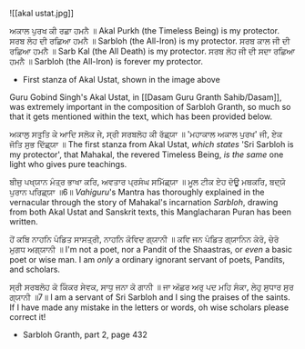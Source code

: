 ![[akal ustat.jpg]]

ਅਕਾਲ ਪੁਰਖ ਕੀ ਰਛਾ ਹਮਨੈ ॥ Akal Purkh (the Timeless Being) is my protector.
ਸਰਬ ਲੋਹ ਦੀ ਰਛਿਆ ਹਮਨੈ ॥ Sarbloh (the All-Iron) is my protector.
ਸਰਬ ਕਾਲ ਜੀ ਦੀ ਰਛਿਆ ਹਮਨੈ ॥ Sarb Kal (the All Death) is my protector.
ਸਰਬ ਲੋਹ ਜੀ ਦੀ ਸਦਾ ਰਛਿਆ ਹਮਨੈ ॥ Sarbloh (the All-Iron) is forever my protector.

- First stanza of Akal Ustat, shown in the image above

Guru Gobind Singh's Akal Ustat, in [[Dasam Guru Granth Sahib/Dasam]], was extremely important in the composition of Sarbloh Granth, so much so that it gets mentioned within the text, which has been provided below.


ਅਕਾਲੁ ਸਤੁਤਿ ਕੇ ਆਦਿ ਸਲੋਕ ਜੇ, ਸ੍ਰੀ ਸਰਬਲੋਹ ਕੀ ਰੱਛ੍ਯਾ ॥ 'ਮਹਾਕਾਲ ਅਕਾਲ ਪੁਰਖ' ਜੀ, ਏਕ ਜੋਤਿ ਸੁਭ ਦਿੱਛ੍ਯਾ ॥
The first stanza from Akal Ustat, *which states* 'Sri Sarbloh is my protector', that Mahakal, the revered Timeless Being, *is the same* one light who gives pure teachings.

ਬੀਜੁ ਪਖ੍ਯਾਨ ਮੰਤ੍ਰ ਭਾਖਾ ਕਰਿ, ਅਵਤਾਰ ਪ੍ਰਸੰਘ ਸਮਿੱਛ੍ਯਾ ॥ ਮੂਲ ਟੀਕ ਏਹ ਦੋਊ ਮਥਕਰਿ, ਬਦ੍ਯੋ ਪੁਰਾਨ ਪਰਿਛ੍ਯਾ ॥6॥
*Vahiguru*'s Mantra has thoroughly explained in the vernacular through the story of Mahakal's incarnation *Sarbloh*, drawing from both Akal Ustat and Sanskrit texts, this Manglacharan Puran has been written.

ਹੋਂ ਕਬਿ ਨਾਹਨਿ ਪੰਡਿਤ ਸਾਸਤ੍ਰੀ, ਨਾਹਨਿ ਕੋਵਿਦ ਗ੍ਯਾਨੀ ॥ ਕਵਿ ਜਨ ਪੰਡਿਤ ਗ੍ਯਾਨਿਨ ਕੇਰੋ, ਚੇਰੋ ਮੁਗਧ ਅਗ੍ਯਾਨੀ ॥
I'm not a poet, nor a Pandit of the Shaastras, or *even* a basic poet or wise man. I am *only* a ordinary ignorant servant of poets, Pandits, and scholars.

ਸ੍ਰੀ ਸਰਬਲੋਹ ਕੋ ਕਿੰਕਰ ਸੇਵਕ, ਸਾਧੁ ਜਨਾ ਕੋ ਗਾਨੀ ॥ ਜਾ ਅੱਛਰ ਅਰੁ ਪਦ ਮਹਿ ਸੰਕਾ, ਲੇਹੁ ਸੁਧਾਰ ਸੁਰ ਗ੍ਯਾਨੀ ॥7॥
I am a servant of Sri Sarbloh and I sing the praises of the saints. If I have made any mistake in the letters or words, oh wise scholars please correct it!

- Sarbloh Granth, part 2, page 432